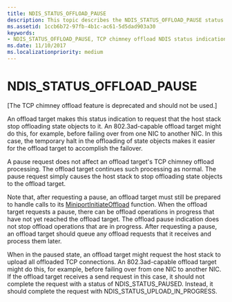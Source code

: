 ```yaml
---
title: NDIS_STATUS_OFFLOAD_PAUSE
description: This topic describes the NDIS_STATUS_OFFLOAD_PAUSE status indication.
ms.assetid: 1ccb6b72-97fb-4b1c-ac61-5d5dad903a30
keywords:
- NDIS_STATUS_OFFLOAD_PAUSE, TCP chimney offload NDIS status indications, NDIS_STATUS_OFFLOAD_PAUSE WDK, NDIS_STATUS_OFFLOAD_PAUSE networking
ms.date: 11/10/2017
ms.localizationpriority: medium
---
```


# NDIS_STATUS_OFFLOAD_PAUSE

\[The TCP chimney offload feature is deprecated and should not be used.\]

An offload target makes this status indication to request that the host stack stop offloading state objects to it. An 802.3ad-capable offload target might do this, for example, before failing over from one NIC to another NIC. In this case, the temporary halt in the offloading of state objects makes it easier for the offload target to accomplish the failover.

A pause request does not affect an offload target's TCP chimney offload processing. The offload target continues such processing as normal. The pause request simply causes the host stack to stop offloading state objects to the offload target.

Note that, after requesting a pause, an offload target must still be prepared to handle calls to its [MiniportInitiateOffload](https://msdn.microsoft.com/library/windows/hardware/ff559393) function. When the offload target requests a pause, there can be offload operations in progress that have not yet reached the offload target. The offload pause indication does not stop offload operations that are in progress. After requesting a pause, an offload target should queue any offload requests that it receives and process them later.

When in the paused state, an offload target might request the host stack to upload all offloaded TCP connections. An 802.3ad-capable offload target might do this, for example, before failing over from one NIC to another NIC. If the offload target receives a send request in this case, it should not complete the request with a status of NDIS_STATUS_PAUSED. Instead, it should complete the request with NDIS_STATUS_UPLOAD_IN_PROGRESS.

